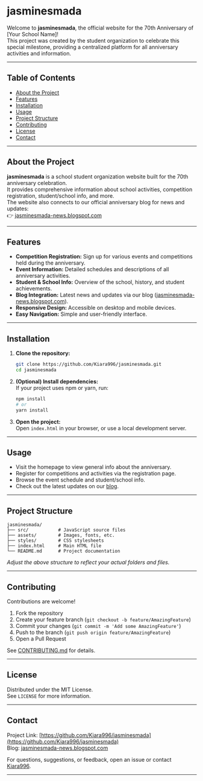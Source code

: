 # jasminesmada

Welcome to **jasminesmada**, the official website for the 70th Anniversary of [Your School Name]!  
This project was created by the student organization to celebrate this special milestone, providing a centralized platform for all anniversary activities and information.

---

## Table of Contents

- [About the Project](#about-the-project)
- [Features](#features)
- [Installation](#installation)
- [Usage](#usage)
- [Project Structure](#project-structure)
- [Contributing](#contributing)
- [License](#license)
- [Contact](#contact)

---

## About the Project

**jasminesmada** is a school student organization website built for the 70th anniversary celebration.  
It provides comprehensive information about school activities, competition registration, student/school info, and more.  
The website also connects to our official anniversary blog for news and updates:  
👉 [jasminesmada-news.blogspot.com](https://jasminesmada-news.blogspot.com)

---

## Features

- **Competition Registration:** Sign up for various events and competitions held during the anniversary.
- **Event Information:** Detailed schedules and descriptions of all anniversary activities.
- **Student & School Info:** Overview of the school, history, and student achievements.
- **Blog Integration:** Latest news and updates via our blog ([jasminesmada-news.blogspot.com](https://jasminesmada-news.blogspot.com)).
- **Responsive Design:** Accessible on desktop and mobile devices.
- **Easy Navigation:** Simple and user-friendly interface.

---

## Installation

1. **Clone the repository:**
   ```bash
   git clone https://github.com/Kiara996/jasminesmada.git
   cd jasminesmada
   ```
2. **(Optional) Install dependencies:**  
   If your project uses npm or yarn, run:
   ```bash
   npm install
   # or
   yarn install
   ```
3. **Open the project:**  
   Open `index.html` in your browser, or use a local development server.

---

## Usage

- Visit the homepage to view general info about the anniversary.
- Register for competitions and activities via the registration page.
- Browse the event schedule and student/school info.
- Check out the latest updates on our [blog](https://jasminesmada-news.blogspot.com).

---

## Project Structure

```
jasminesmada/
├── src/           # JavaScript source files
├── assets/        # Images, fonts, etc.
├── styles/        # CSS stylesheets
├── index.html     # Main HTML file
└── README.md      # Project documentation
```
*Adjust the above structure to reflect your actual folders and files.*

---

## Contributing

Contributions are welcome!
1. Fork the repository
2. Create your feature branch (`git checkout -b feature/AmazingFeature`)
3. Commit your changes (`git commit -m 'Add some AmazingFeature'`)
4. Push to the branch (`git push origin feature/AmazingFeature`)
5. Open a Pull Request

See [CONTRIBUTING.md](CONTRIBUTING.md) for details.

---

## License

Distributed under the MIT License.  
See `LICENSE` for more information.

---

## Contact

Project Link: [https://github.com/Kiara996/jasminesmada](https://github.com/Kiara996/jasminesmada)  
Blog: [jasminesmada-news.blogspot.com](https://jasminesmada-news.blogspot.com)

For questions, suggestions, or feedback, open an issue or contact [Kiara996](https://github.com/Kiara996).

---
